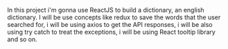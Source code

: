 In this project i'm gonna use ReactJS to build a dictionary, an english dictionary.
I will be use concepts like redux to save the words that the user searched for, i will be using axios to get the API responses, i will be also using try catch to treat the exceptions, i will be using React tooltip library and so on.